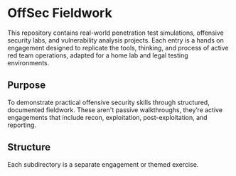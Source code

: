 # OffSec Fieldwork

This repository contains real-world penetration test simulations, offensive security labs, and vulnerability analysis projects. Each entry is a hands on engagement designed to replicate the tools, thinking, and process of active red team operations, adapted for a home lab and legal testing environments.

## Purpose

To demonstrate practical offensive security skills through structured, documented fieldwork. These aren't passive walkthroughs, they’re active engagements that include recon, exploitation, post-exploitation, and reporting.

## Structure

Each subdirectory is a separate engagement or themed exercise.
